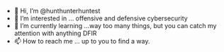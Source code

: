 - 👋 Hi, I’m @hunthunterhuntest
- 👀 I’m interested in ... offensive and defensive cybersecurity
- 🌱 I’m currently learning ...way too many things, but you can catch my attention with anything DFIR
- 📫 How to reach me ... up to you to find a way.

<!---
hunthunterhuntest/hunthunterhuntest is a ✨ special ✨ repository because its `README.md` (this file) appears on your GitHub profile.
You can click the Preview link to take a look at your changes.
--->
